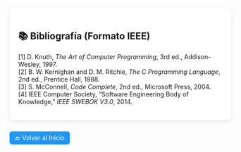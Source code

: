 
<style>.card { background:#fff; border-radius:12px; padding:20px; margin:15px auto; max-width:750px; box-shadow:0 3px 10px rgba(0,0,0,0.1);} .button {display:inline-block;padding:6px 12px;margin:10px 0;background:#2196F3;color:white;text-decoration:none;border-radius:6px;} .button:hover{background:#1976D2;}</style>

<div class="card">
<h2>📚 Bibliografía (Formato IEEE)</h2>
<p>
[1] D. Knuth, <em>The Art of Computer Programming</em>, 3rd ed., Addison-Wesley, 1997.<br>
[2] B. W. Kernighan and D. M. Ritchie, <em>The C Programming Language</em>, 2nd ed., Prentice Hall, 1988.<br>
[3] S. McConnell, <em>Code Complete</em>, 2nd ed., Microsoft Press, 2004.<br>
[4] IEEE Computer Society, “Software Engineering Body of Knowledge,” <em>IEEE SWEBOK V3.0</em>, 2014.
</p>
</div>
<a class="button" href="README.md">🔙 Volver al Inicio</a>
